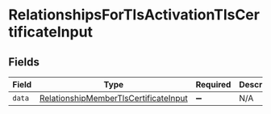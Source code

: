 # RelationshipsForTlsActivationTlsCertificateInput


## Fields

| Field                                                                                                 | Type                                                                                                  | Required                                                                                              | Description                                                                                           |
| ----------------------------------------------------------------------------------------------------- | ----------------------------------------------------------------------------------------------------- | ----------------------------------------------------------------------------------------------------- | ----------------------------------------------------------------------------------------------------- |
| `data`                                                                                                | [RelationshipMemberTlsCertificateInput](../../models/shared/relationshipmembertlscertificateinput.md) | :heavy_minus_sign:                                                                                    | N/A                                                                                                   |